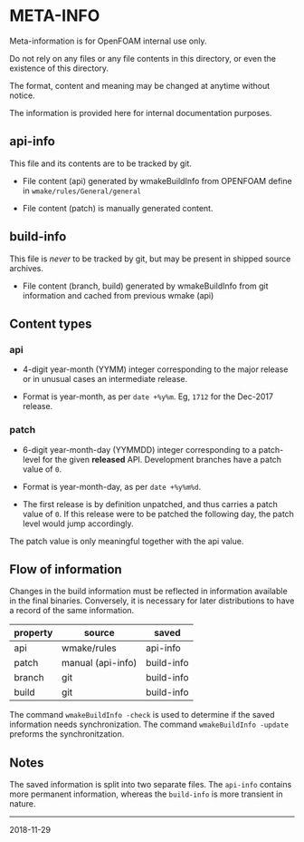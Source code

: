 # META-INFO

Meta-information is for OpenFOAM internal use only.

Do not rely on any files or any file contents in this directory,
or even the existence of this directory.

The format, content and meaning may be changed at anytime without
notice.

The information is provided here for internal documentation purposes.

## api-info

This file and its contents are to be tracked by git.

- File content (api) generated by wmakeBuildInfo from OPENFOAM define
  in `wmake/rules/General/general`

- File content (patch) is manually generated content.


## build-info

This file is *never* to be tracked by git, but may be present in shipped
source archives.

- File content (branch, build) generated by wmakeBuildInfo from git
  information and cached from previous wmake (api)


## Content types

### api

- 4-digit year-month (YYMM) integer corresponding to the major
  release or in unusual cases an intermediate release.

- Format is year-month, as per `date +%y%m`.
  Eg, `1712` for the Dec-2017 release.


### patch

- 6-digit year-month-day (YYMMDD) integer corresponding to a patch-level
  for the given **released** API.
  Development branches have a patch value of `0`.

- Format is year-month-day, as per `date +%y%m%d`.

- The first release is by definition unpatched, and thus carries
  a patch value of `0`. If this release were to be patched the following
  day, the patch level would jump accordingly.

The patch value is only meaningful together with the api value.


## Flow of information

Changes in the build information must be reflected in information
available in the final binaries. Conversely, it is necessary for later
distributions to have a record of the same information.

| property  | source                    | saved      |
|-----------|---------------------------|------------|
| api       | wmake/rules               | api-info   |
| patch     | manual (api-info)         | build-info |
| branch    | git                       | build-info |
| build     | git                       | build-info |


The command `wmakeBuildInfo -check` is used to determine if
the saved information needs synchronization. The command
`wmakeBuildInfo -update` preforms the synchronitzation.


## Notes

The saved information is split into two separate files. The `api-info`
contains more permanent information, whereas the `build-info` is more
transient in nature.

----
2018-11-29
